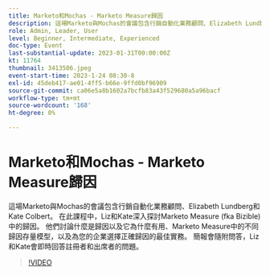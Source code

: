 ```yaml
---
title: Marketo和Mochas - Marketo Measure歸因
description: 這場Marketo與Mochas的會議包含行銷自動化業務顧問、Elizabeth Lundberg和Kate Colbert。 在此課程中，Liz和Kate深入探討Marketo Measure (fka Bizible)中的歸因。 他們討論什麼是歸因以及它為什麼有用、Marketo Measure中的不同歸因存量模型，以及為您的企業選擇正確歸因的最佳實務。 簡報會隨附問答，Liz和Kate會即時回答註冊者和出席者的問題。
role: Admin, Leader, User
level: Beginner, Intermediate, Experienced
doc-type: Event
last-substantial-update: 2023-01-31T00:00:00Z
kt: 11764
thumbnail: 3413506.jpeg
event-start-time: 2023-1-24 08:30-8
exl-id: 45deb417-ae01-4ff5-b66e-9ffd0bf96909
source-git-commit: ca06e5a8b1602a7bcfb83a43f529680a5a96bacf
workflow-type: tm+mt
source-wordcount: '168'
ht-degree: 0%

---
```


# Marketo和Mochas - Marketo Measure歸因

這場Marketo與Mochas的會議包含行銷自動化業務顧問、Elizabeth Lundberg和Kate Colbert。 在此課程中，Liz和Kate深入探討Marketo Measure (fka Bizible)中的歸因。 他們討論什麼是歸因以及它為什麼有用、Marketo Measure中的不同歸因存量模型，以及為您的企業選擇正確歸因的最佳實務。 簡報會隨附問答，Liz和Kate會即時回答註冊者和出席者的問題。

>[!VIDEO](https://video.tv.adobe.com/v/3413506/?quality=12&learn=on)
